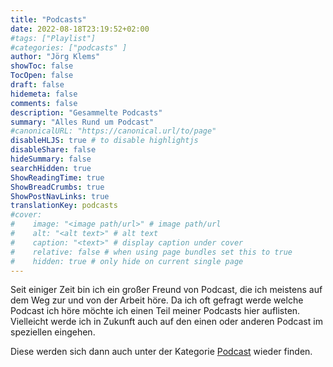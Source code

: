 ```yaml
---
title: "Podcasts"
date: 2022-08-18T23:19:52+02:00
#tags: ["Playlist"]
#categories: ["podcasts" ]
author: "Jörg Klems"
showToc: false
TocOpen: false
draft: false
hidemeta: false
comments: false
description: "Gesammelte Podcasts"
summary: "Alles Rund um Podcast"
#canonicalURL: "https://canonical.url/to/page"
disableHLJS: true # to disable highlightjs
disableShare: false
hideSummary: false
searchHidden: true
ShowReadingTime: true
ShowBreadCrumbs: true
ShowPostNavLinks: true
translationKey: podcasts
#cover:
#    image: "<image path/url>" # image path/url
#    alt: "<alt text>" # alt text
#    caption: "<text>" # display caption under cover
#    relative: false # when using page bundles set this to true
#    hidden: true # only hide on current single page
---
```


Seit einiger Zeit bin ich ein großer Freund von Podcast, die ich meistens auf dem Weg zur und von der Arbeit höre.
Da ich oft gefragt werde welche Podcast ich höre möchte ich einen Teil meiner Podcasts hier auflisten.
Vielleicht werde ich in Zukunft auch auf den einen oder anderen Podcast im speziellen eingehen.

Diese werden sich dann auch unter der Kategorie [Podcast](/categories/podcasts/) wieder finden.
